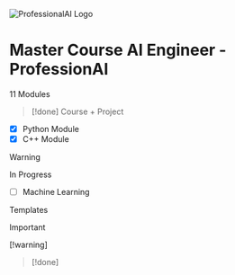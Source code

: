 ![ProfessionalAI Logo](https://lwfiles.mycourse.app/62e156d73621337b25d0650e-public/fa0e904dcbe8c5a2ac4660bca61a6c9a.png)
# Master Course AI Engineer - ProfessionAI

11 Modules 

> [!done]
> Course + Project
- [x] Python Module
- [x] C++ Module

> [!warning]
> In Progress
- [ ] Machine Learning



Templates

> [!important]
> [!warning]

> [!done]
